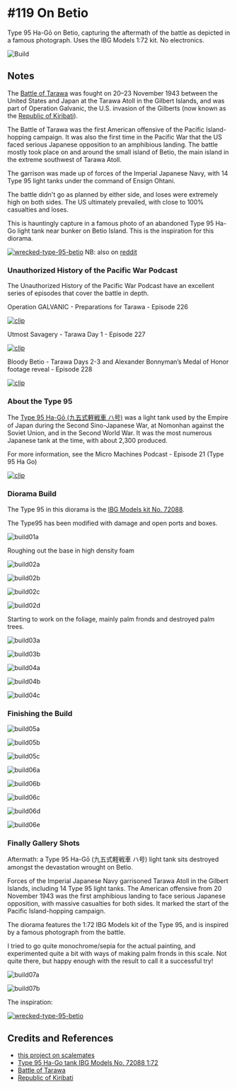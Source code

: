 # #119 On Betio

Type 95 Ha-Gō on Betio, capturing the aftermath of the battle as depicted in a famous photograph. Uses the IBG Models 1:72 kit. No electronics.

![Build](./assets/OnBetio_build.jpg?raw=true)

## Notes

The [Battle of Tarawa](https://en.wikipedia.org/wiki/Battle_of_Tarawa)
was fought on 20–23 November 1943 between the United States and Japan at the Tarawa Atoll in the Gilbert Islands, and was part of Operation Galvanic, the U.S. invasion of the Gilberts (now known as the [Republic of Kiribati](https://en.wikipedia.org/wiki/Kiribati)).

The Battle of Tarawa was the first American offensive of the Pacific Island-hopping campaign.
It was also the first time in the Pacific War that the US faced serious Japanese opposition to an amphibious landing.
The battle mostly took place on and around the small island of Betio, the main island in the extreme southwest of Tarawa Atoll.

The garrison was made up of forces of the Imperial Japanese Navy, with 14 Type 95 light tanks under the command of Ensign Ohtani.

The battle didn't go as planned by either side, and loses were extremely high on both sides. The US ultimately prevailed,
with close to 100% casualties and loses.

This is hauntingly capture in a famous photo of an abandoned Type 95 Ha-Go light tank near bunker on Betio Island.
This is the inspiration for this diorama.

[![wrecked-type-95-betio](./assets/wrecked-type-95-betio.jpg)](https://www.flickr.com/photos/bronpancerna/23276477546/)
NB: also on [reddit](https://www.reddit.com/r/WW2info/comments/18091cg/wrecked_japanese_type_97_chi_ha_in_saipan_on/)

### Unauthorized History of the Pacific War Podcast

The Unauthorized History of the Pacific War Podcast have an excellent series of episodes that cover the battle in depth.

Operation GALVANIC - Preparations for Tarawa - Episode 226

[![clip](https://img.youtube.com/vi/XLf1PcD_Z-U/0.jpg)](https://www.youtube.com/watch?v=XLf1PcD_Z-U)

Utmost Savagery - Tarawa Day 1 - Episode 227

[![clip](https://img.youtube.com/vi/pIK6Tql3usA/0.jpg)](https://www.youtube.com/watch?v=pIK6Tql3usA)

Bloody Betio - Tarawa Days 2-3 and Alexander Bonnyman’s Medal of Honor footage reveal - Episode 228

[![clip](https://img.youtube.com/vi/Lt9jCk2Ahkw/0.jpg)](https://www.youtube.com/watch?v=Lt9jCk2Ahkw)

### About the Type 95

The [Type 95 Ha-Gō (九五式軽戦車 ハ号)](https://en.wikipedia.org/wiki/Type_95_Ha-Go_light_tank)
was a light tank used by the Empire of Japan during the Second Sino-Japanese War, at Nomonhan against the Soviet Union,
and in the Second World War.
It was the most numerous Japanese tank at the time, with about 2,300 produced.

For more information, see the Micro Machines Podcast - Episode 21 (Type 95 Ha Go)

[![clip](https://img.youtube.com/vi/ewmPTtzwDu4/0.jpg)](https://www.youtube.com/watch?v=ewmPTtzwDu4)

### Diorama Build

The Type 95 in this diorama is the [IBG Models kit No. 72088](https://www.scalemates.com/kits/ibg-models-72088-type-95-ha-go-tank--1345408).

The Type95 has been modified with damage and open ports and boxes.

![build01a](./assets/build01a.jpg?raw=true)

Roughing out the base in high density foam

![build02a](./assets/build02a.jpg?raw=true)

![build02b](./assets/build02b.jpg?raw=true)

![build02c](./assets/build02c.jpg?raw=true)

![build02d](./assets/build02d.jpg?raw=true)

Starting to work on the foliage, mainly palm fronds and destroyed palm trees.

![build03a](./assets/build03a.jpg?raw=true)

![build03b](./assets/build03b.jpg?raw=true)

![build04a](./assets/build04a.jpg?raw=true)

![build04b](./assets/build04b.jpg?raw=true)

![build04c](./assets/build04c.jpg?raw=true)

### Finishing the Build

![build05a](./assets/build05a.jpg?raw=true)

![build05b](./assets/build05b.jpg?raw=true)

![build05c](./assets/build05c.jpg?raw=true)

![build06a](./assets/build06a.jpg?raw=true)

![build06b](./assets/build06b.jpg?raw=true)

![build06c](./assets/build06c.jpg?raw=true)

![build06d](./assets/build06d.jpg?raw=true)

![build06e](./assets/build06e.jpg?raw=true)

### Finally Gallery Shots

Aftermath: a Type 95 Ha-Gō (九五式軽戦車 ハ号) light tank sits destroyed amongst the devastation wrought on Betio.

Forces of the Imperial Japanese Navy garrisoned Tarawa Atoll in the Gilbert Islands, including 14 Type 95 light tanks. The American offensive from 20 November 1943 was the first amphibious landing to face serious Japanese opposition, with massive casualties for both sides. It marked the start of the Pacific Island-hopping campaign.

The diorama features the 1:72 IBG Models kit of the Type 95, and is inspired by a famous photograph from the battle.

I tried to go quite monochrome/sepia for the actual painting, and experimented quite a bit with ways of making palm fronds in this scale. Not quite there, but happy enough with the result to call it a successful try!

![build07a](./assets/build07a.jpg?raw=true)

![build07b](./assets/build07b.jpg?raw=true)

The inspiration:

[![wrecked-type-95-betio](./assets/wrecked-type-95-betio.jpg)](https://www.flickr.com/photos/bronpancerna/23276477546/)

## Credits and References

* [this project on scalemates](https://www.scalemates.com/profiles/mate.php?id=74137&p=projects&project=179352)
* [Type 95 Ha-Go tank IBG Models No. 72088 1:72](https://www.scalemates.com/kits/ibg-models-72088-type-95-ha-go-tank--1345408)
* [Battle of Tarawa](https://en.wikipedia.org/wiki/Battle_of_Tarawa)
* [Republic of Kiribati](https://en.wikipedia.org/wiki/Kiribati)
